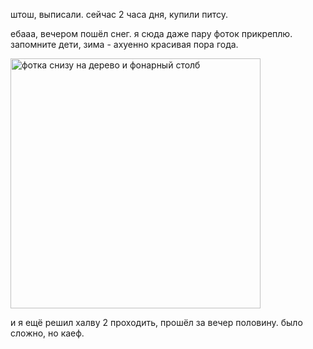 штош, выписали. сейчас 2 часа дня, купили питсу.

ебааа, вечером пошёл снег. я сюда даже пару фоток прикреплю. запомните дети, зима - ахуенно красивая пора года.

<img src="https://cdn.discordapp.com/attachments/788123024447897671/1310290932020809819/IMG_20241122_185414.jpg?ex=6744af06&is=67435d86&hm=317b6621dcc514b258069562a18641d4dbd3fcc89c2ad2c35474a5e1a8e736ea&" alt="фотка снизу на дерево и фонарный столб" width=400> 

и я ещё решил халву 2 проходить, прошёл за вечер половину. было сложно, но каеф.

